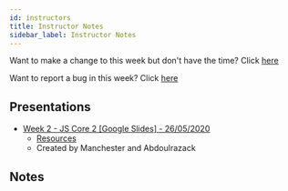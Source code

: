 ```yaml
---
id: instructors
title: Instructor Notes
sidebar_label: Instructor Notes
---
```


Want to make a change to this week but don't have the time? Click [here](https://github.com/CodeYourFuture/syllabus/issues/new?assignees=&labels=enhancement&template=change-request.md&title=)

Want to report a bug in this week? Click [here](https://github.com/CodeYourFuture/syllabus/issues/new?assignees=&labels=bug&template=bug-report.md&title=)

## Presentations

- [Week 2 - JS Core 2 [Google Slides] - 26/05/2020](https://drive.google.com/open?id=1JsT6CMbzpMXmN-icr7YNzMJ_mmrYnyBCJiu971DNscs)
  - [Resources](https://github.com/Abdoulrazack95/dom-html)
  - Created by Manchester and Abdoulrazack

## Notes
